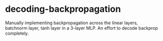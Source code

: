 # decoding-backpropagation
Manually implementing backpropagation across the linear layers, batchnorm layer, tanh layer in a 3-layer MLP. An effort to decode backprop completely.
